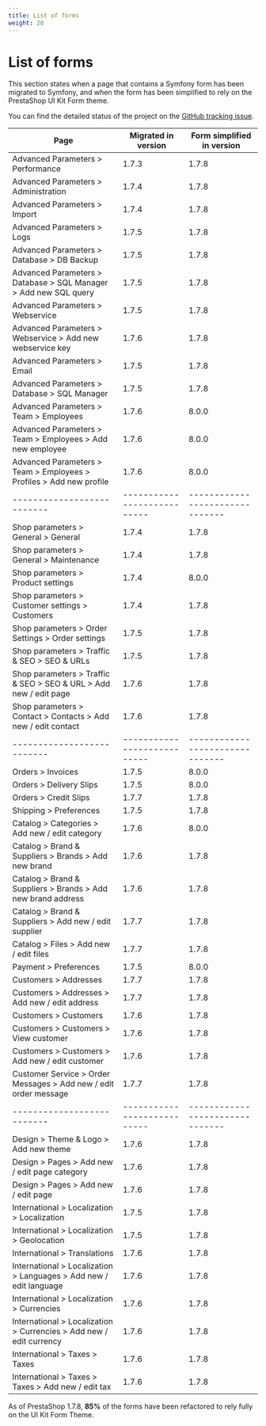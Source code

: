 ```yaml
---
title: List of forms
weight: 20
---
```


# List of forms

This section states when a page that contains a Symfony form has been migrated to Symfony, and when the form has been simplified to rely on the PrestaShop UI Kit Form theme.

You can find the detailed status of the project on the [GitHub tracking issue][form-theme-simplification-project].

[form-theme-simplification-project]: https://github.com/PrestaShop/PrestaShop/issues/16482


Page                      | Migrated in version       | Form simplified in version
--------------------------|---------------------------|-------------------------------
Advanced Parameters > Performance                                     | 1.7.3 | 1.7.8
Advanced Parameters > Administration                                  | 1.7.4 | 1.7.8
Advanced Parameters > Import                                          | 1.7.4 | 1.7.8
Advanced Parameters > Logs                                            | 1.7.5 | 1.7.8
Advanced Parameters > Database > DB Backup                            | 1.7.5 | 1.7.8
Advanced Parameters > Database > SQL Manager > Add new SQL query      | 1.7.5 | 1.7.8
Advanced Parameters > Webservice                                      | 1.7.5 | 1.7.8
Advanced Parameters > Webservice > Add new webservice key             | 1.7.6 | 1.7.8
Advanced Parameters > Email                                           | 1.7.5 | 1.7.8
Advanced Parameters > Database > SQL Manager                          | 1.7.5 | 1.7.8
Advanced Parameters > Team > Employees                                | 1.7.6 | 8.0.0
Advanced Parameters > Team > Employees > Add new employee             | 1.7.6 | 8.0.0
Advanced Parameters > Team > Employees > Profiles > Add new profile   | 1.7.6 | 8.0.0
--------------------------|---------------------------|-------------------------------
Shop parameters > General > General                                   | 1.7.4 | 1.7.8
Shop parameters > General > Maintenance                               | 1.7.4 | 1.7.8
Shop parameters > Product settings                                    | 1.7.4 | 8.0.0
Shop parameters > Customer settings > Customers                       | 1.7.4 | 1.7.8
Shop parameters > Order Settings > Order settings                     | 1.7.5 | 1.7.8
Shop parameters > Traffic & SEO > SEO & URLs                          | 1.7.5 | 1.7.8
Shop parameters > Traffic & SEO > SEO & URL > Add new / edit page     | 1.7.6 | 1.7.8
Shop parameters > Contact > Contacts > Add new / edit contact         | 1.7.6 | 1.7.8
--------------------------|---------------------------|-------------------------------
Orders > Invoices                                                     | 1.7.5 | 8.0.0
Orders > Delivery Slips                                               | 1.7.5 | 8.0.0
Orders > Credit Slips                                                 | 1.7.7 | 1.7.8
Shipping > Preferences                                                | 1.7.5 | 1.7.8
Catalog > Categories > Add new / edit category                        | 1.7.6 | 8.0.0
Catalog > Brand & Suppliers > Brands > Add new brand                  | 1.7.6 | 1.7.8
Catalog > Brand & Suppliers > Brands > Add new brand address          | 1.7.6 | 1.7.8
Catalog > Brand & Suppliers > Add new / edit supplier                 | 1.7.7 | 1.7.8
Catalog > Files > Add new / edit files                                | 1.7.7 | 1.7.8
Payment > Preferences                                                 | 1.7.5 | 8.0.0
Customers > Addresses                                                 | 1.7.7 | 1.7.8
Customers > Addresses > Add new / edit address                        | 1.7.7 | 1.7.8
Customers > Customers                                                 | 1.7.6 | 1.7.8
Customers > Customers > View customer                                 | 1.7.6 | 1.7.8
Customers > Customers > Add new / edit customer                       | 1.7.6 | 1.7.8
Customer Service > Order Messages > Add new / edit order message      | 1.7.7 | 1.7.8
--------------------------|---------------------------|-------------------------------
Design > Theme & Logo > Add new theme                                 | 1.7.6 | 1.7.8
Design > Pages > Add new / edit page category                         | 1.7.6 | 1.7.8
Design > Pages > Add new / edit page                                  | 1.7.6 | 1.7.8
International > Localization > Localization                           | 1.7.5 | 1.7.8
International > Localization > Geolocation                            | 1.7.5 | 1.7.8
International > Translations                                          | 1.7.6 | 1.7.8
International > Localization > Languages > Add new / edit language    | 1.7.6 | 1.7.8
International > Localization > Currencies                             | 1.7.6 | 1.7.8
International > Localization > Currencies > Add new / edit currency   | 1.7.6 | 1.7.8
International > Taxes > Taxes                                         | 1.7.6 | 1.7.8
International > Taxes > Taxes > Add new / edit tax                    | 1.7.6 | 1.7.8

As of PrestaShop 1.7.8, **85%** of the forms have been refactored to rely fully on the UI Kit Form Theme.
